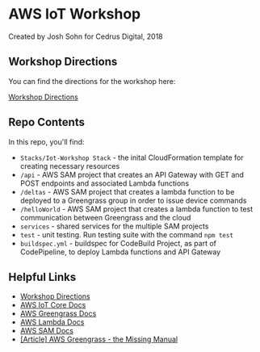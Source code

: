 # AWS IoT Workshop
Created by Josh Sohn for Cedrus Digital, 2018

## Workshop Directions
You can find the directions for the workshop here:

[Workshop Directions](https://s3.amazonaws.com/sohnbucket/Iot+Workshop.pdf)

## Repo Contents

In this repo, you'll find:

- `Stacks/Iot-Workshop Stack` - the inital CloudFormation template for creating necessary resources
- `/api` - AWS SAM project that creates an API Gateway with GET and POST endpoints and associated Lambda functions
- `/deltas` - AWS SAM project that creates a lambda function to be deployed to a Greengrass group in order to issue device commands
- `/helloWorld` - AWS SAM project that creates a lambda function to test communication between Greengrass and the cloud
- `services` - shared services for the multiple SAM projects
- `test` - unit testing. Run testing suite with the command `npm test`
- `buildspec.yml` - buildspec for CodeBuild Project, as part of CodePipeline, to deploy Lambda functions and API Gateway


## Helpful Links

- [Workshop Directions](https://s3.amazonaws.com/sohnbucket/Iot+Workshop.pdf)
- [AWS IoT Core Docs](https://s3.amazonaws.com/sohnbucket/Iot+Workshop.pdf)
- [AWS Greengrass Docs](https://docs.aws.amazon.com/greengrass/latest/developerguide/what-is-gg.html)
- [AWS Lambda Docs](https://docs.aws.amazon.com/lambda/latest/dg/welcome.html)
- [AWS SAM Docs](https://docs.aws.amazon.com/lambda/latest/dg/serverless_app.html)
- [[Article] AWS Greengrass - the Missing Manual](https://read.acloud.guru/aws-greengrass-the-missing-manual-2ac8df2fbdf4)

